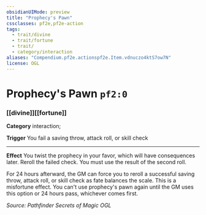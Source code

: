 ```yaml
---
obsidianUIMode: preview
title: "Prophecy's Pawn"
cssclasses: pf2e,pf2e-action
tags:
  - trait/divine
  - trait/fortune
  - trait/
  - category/interaction
aliases: "Compendium.pf2e.actionspf2e.Item.vdnuczo4ktS7ow7N"
license: OGL
---
```

# Prophecy's Pawn `pf2:0`

### [[divine]][[fortune]]

**Category** interaction; 




**Trigger** You fail a saving throw, attack roll, or skill check

* * *

**Effect** You twist the prophecy in your favor, which will have consequences later. Reroll the failed check. You must use the result of the second roll.

For 24 hours afterward, the GM can force you to reroll a successful saving throw, attack roll, or skill check as fate balances the scale. This is a misfortune effect. You can't use prophecy's pawn again until the GM uses this option or 24 hours pass, whichever comes first.

*Source: Pathfinder Secrets of Magic*
*OGL*